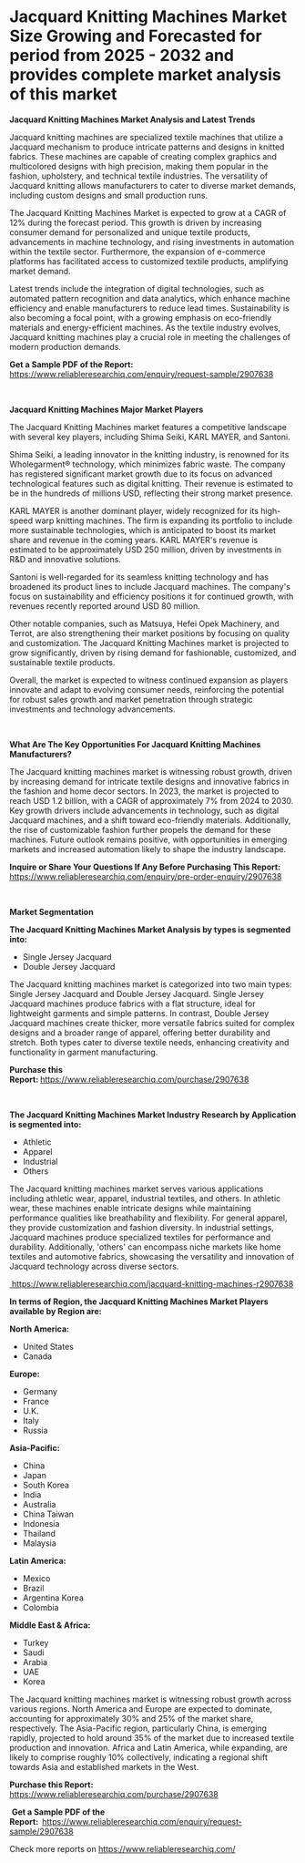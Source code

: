 <p><h1>Jacquard Knitting Machines Market Size Growing and Forecasted for period from 2025 - 2032 and provides complete market analysis of this market</h1></p><p><strong>Jacquard Knitting Machines Market Analysis and Latest Trends</strong></p>
<p><p>Jacquard knitting machines are specialized textile machines that utilize a Jacquard mechanism to produce intricate patterns and designs in knitted fabrics. These machines are capable of creating complex graphics and multicolored designs with high precision, making them popular in the fashion, upholstery, and technical textile industries. The versatility of Jacquard knitting allows manufacturers to cater to diverse market demands, including custom designs and small production runs.</p><p>The Jacquard Knitting Machines Market is expected to grow at a CAGR of 12% during the forecast period. This growth is driven by increasing consumer demand for personalized and unique textile products, advancements in machine technology, and rising investments in automation within the textile sector. Furthermore, the expansion of e-commerce platforms has facilitated access to customized textile products, amplifying market demand. </p><p>Latest trends include the integration of digital technologies, such as automated pattern recognition and data analytics, which enhance machine efficiency and enable manufacturers to reduce lead times. Sustainability is also becoming a focal point, with a growing emphasis on eco-friendly materials and energy-efficient machines. As the textile industry evolves, Jacquard knitting machines play a crucial role in meeting the challenges of modern production demands.</p></p>
<p><strong>Get a Sample PDF of the Report:&nbsp;</strong> <a href="https://www.reliableresearchiq.com/enquiry/request-sample/2907638?utm_campaign=2282&utm_medium=2&utm_source=Github&utm_content=ia&utm_term=12032025&utm_id=jacquard-knitting-machines">https://www.reliableresearchiq.com/enquiry/request-sample/2907638</a></p>
<p>&nbsp;</p>
<p><strong>Jacquard Knitting Machines Major Market Players</strong></p>
<p><p>The Jacquard Knitting Machines market features a competitive landscape with several key players, including Shima Seiki, KARL MAYER, and Santoni. </p><p>Shima Seiki, a leading innovator in the knitting industry, is renowned for its Wholegarment® technology, which minimizes fabric waste. The company has registered significant market growth due to its focus on advanced technological features such as digital knitting. Their revenue is estimated to be in the hundreds of millions USD, reflecting their strong market presence.</p><p>KARL MAYER is another dominant player, widely recognized for its high-speed warp knitting machines. The firm is expanding its portfolio to include more sustainable technologies, which is anticipated to boost its market share and revenue in the coming years. KARL MAYER's revenue is estimated to be approximately USD 250 million, driven by investments in R&D and innovative solutions.</p><p>Santoni is well-regarded for its seamless knitting technology and has broadened its product lines to include Jacquard machines. The company's focus on sustainability and efficiency positions it for continued growth, with revenues recently reported around USD 80 million.</p><p>Other notable companies, such as Matsuya, Hefei Opek Machinery, and Terrot, are also strengthening their market positions by focusing on quality and customization. The Jacquard Knitting Machines market is projected to grow significantly, driven by rising demand for fashionable, customized, and sustainable textile products.</p><p>Overall, the market is expected to witness continued expansion as players innovate and adapt to evolving consumer needs, reinforcing the potential for robust sales growth and market penetration through strategic investments and technology advancements.</p></p>
<p>&nbsp;</p>
<p><strong>What Are The Key Opportunities For Jacquard Knitting Machines Manufacturers?</strong></p>
<p><p>The Jacquard knitting machines market is witnessing robust growth, driven by increasing demand for intricate textile designs and innovative fabrics in the fashion and home decor sectors. In 2023, the market is projected to reach USD 1.2 billion, with a CAGR of approximately 7% from 2024 to 2030. Key growth drivers include advancements in technology, such as digital Jacquard machines, and a shift toward eco-friendly materials. Additionally, the rise of customizable fashion further propels the demand for these machines. Future outlook remains positive, with opportunities in emerging markets and increased automation likely to shape the industry landscape.</p></p>
<p><strong>Inquire or Share Your Questions If Any Before Purchasing This Report:</strong> <a href="https://www.reliableresearchiq.com/enquiry/pre-order-enquiry/2907638?utm_campaign=2282&utm_medium=2&utm_source=Github&utm_content=ia&utm_term=12032025&utm_id=jacquard-knitting-machines">https://www.reliableresearchiq.com/enquiry/pre-order-enquiry/2907638</a></p>
<p>&nbsp;</p>
<p><strong>Market Segmentation</strong></p>
<p><strong>The Jacquard Knitting Machines Market Analysis by types is segmented into:</strong></p>
<p><ul><li>Single Jersey Jacquard</li><li>Double Jersey Jacquard</li></ul></p>
<p><p>The Jacquard knitting machines market is categorized into two main types: Single Jersey Jacquard and Double Jersey Jacquard. Single Jersey Jacquard machines produce fabrics with a flat structure, ideal for lightweight garments and simple patterns. In contrast, Double Jersey Jacquard machines create thicker, more versatile fabrics suited for complex designs and a broader range of apparel, offering better durability and stretch. Both types cater to diverse textile needs, enhancing creativity and functionality in garment manufacturing.</p></p>
<p><strong>Purchase this Report:&nbsp;</strong><a href="https://www.reliableresearchiq.com/purchase/2907638?utm_campaign=2282&utm_medium=2&utm_source=Github&utm_content=ia&utm_term=12032025&utm_id=jacquard-knitting-machines">https://www.reliableresearchiq.com/purchase/2907638</a></p>
<p>&nbsp;</p>
<p><strong>The Jacquard Knitting Machines Market Industry Research by Application is segmented into:</strong></p>
<p><ul><li>Athletic</li><li>Apparel</li><li>Industrial</li><li>Others</li></ul></p>
<p><p>The Jacquard knitting machines market serves various applications including athletic wear, apparel, industrial textiles, and others. In athletic wear, these machines enable intricate designs while maintaining performance qualities like breathability and flexibility. For general apparel, they provide customization and fashion diversity. In industrial settings, Jacquard machines produce specialized textiles for performance and durability. Additionally, 'others' can encompass niche markets like home textiles and automotive fabrics, showcasing the versatility and innovation of Jacquard technology across diverse sectors.</p></p>
<p><a href="https://www.reliableresearchiq.com/jacquard-knitting-machines-r2907638?utm_campaign=2282&utm_medium=2&utm_source=Github&utm_content=ia&utm_term=12032025&utm_id=jacquard-knitting-machines">&nbsp;https://www.reliableresearchiq.com/jacquard-knitting-machines-r2907638</a></p>
<p><strong>In terms of Region, the Jacquard Knitting Machines Market Players available by Region are:</strong></p>
<p>
    <p> <strong> North America: </strong>
        <ul>
            <li>United States</li>
            <li>Canada</li>
        </ul>
        </p> 
    <p> <strong> Europe: </strong>
        <ul>
            <li>Germany</li>
            <li>France</li>
            <li>U.K.</li>
            <li>Italy</li>
            <li>Russia</li>
        </ul>
        </p> 
    <p> <strong> Asia-Pacific: </strong>
        <ul>
            <li>China</li>
            <li>Japan</li>
            <li>South Korea</li>
            <li>India</li>
            <li>Australia</li>
            <li>China Taiwan</li>
            <li>Indonesia</li>
            <li>Thailand</li>
            <li>Malaysia</li>
        </ul>
        </p> 
    <p> <strong> Latin America: </strong>
        <ul>
            <li>Mexico</li>
            <li>Brazil</li>
            <li>Argentina Korea</li>
            <li>Colombia</li>
        </ul>
        </p> 
    <p> <strong> Middle East & Africa: </strong>
        <ul>
            <li>Turkey</li>
            <li>Saudi</li>
            <li>Arabia</li>
            <li>UAE</li>
            <li>Korea</li>
        </ul>
    </p>
    </p>
<p><p>The Jacquard knitting machines market is witnessing robust growth across various regions. North America and Europe are expected to dominate, accounting for approximately 30% and 25% of the market share, respectively. The Asia-Pacific region, particularly China, is emerging rapidly, projected to hold around 35% of the market due to increased textile production and innovation. Africa and Latin America, while expanding, are likely to comprise roughly 10% collectively, indicating a regional shift towards Asia and established markets in the West.</p></p>
<p><strong>Purchase this Report: </strong><a href="https://www.reliableresearchiq.com/purchase/2907638?utm_campaign=2282&utm_medium=2&utm_source=Github&utm_content=ia&utm_term=12032025&utm_id=jacquard-knitting-machines">https://www.reliableresearchiq.com/purchase/2907638</a></p>
<p>&nbsp;<strong>Get a Sample PDF of the Report:&nbsp;&nbsp;</strong><a href="https://www.reliableresearchiq.com/enquiry/request-sample/2907638?utm_campaign=2282&utm_medium=2&utm_source=Github&utm_content=ia&utm_term=12032025&utm_id=jacquard-knitting-machines">https://www.reliableresearchiq.com/enquiry/request-sample/2907638</a></p>
<p><strong></strong></p>
<p>Check more reports on <a href="https://www.reliableresearchiq.com/?utm_campaign=2282&utm_medium=2&utm_source=Github&utm_content=ia&utm_term=12032025&utm_id=jacquard-knitting-machines">https://www.reliableresearchiq.com/</a></p>